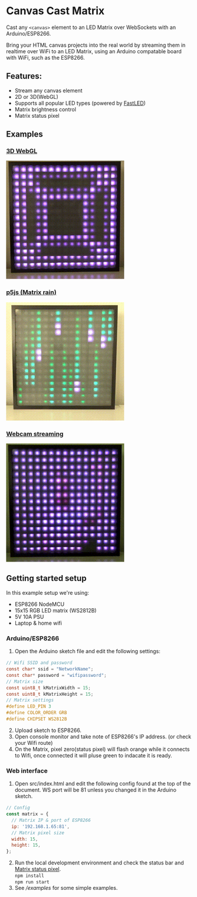 # Canvas Cast Matrix
Cast any `<canvas>` element to an LED Matrix over WebSockets with an Arduino/ESP8266.

Bring your HTML canvas projects into the real world by streaming them in realtime over WiFi to an LED Matrix, using an Arduino compatable board with WiFi, such as the ESP8266.


## Features:
 - Stream any canvas element
 - 2D or 3D(WebGL)
 - Supports all popular LED types (powered by [FastLED](https://github.com/FastLED/FastLED))
 - Matrix brightness control
 - Matrix status pixel


## Examples
### [3D WebGL](examples/3D-cube.html)
![WebGL 3D](examples/imgs/3D-Cube.gif "WebGL 3D")
### [p5js (Matrix rain)](examples/matrix.html)
![Matrix rain - p5js](examples/imgs/Matrix.gif "Matrix rain - p5js")
### [Webcam streaming](examples/webcam.html)
![Webcam streaming - p5js](examples/imgs/Webcam.gif "Webcam streaming")

## Getting started setup
In this example setup we're using:
* ESP8266 NodeMCU
* 15x15 RGB LED matrix (WS2812B)
* 5V 10A PSU
* Laptop & home wifi

### Arduino/ESP8266
1. Open the Arduino sketch file and edit the following settings:
```c
// Wifi SSID and password
const char* ssid = "NetworkName";
const char* password = "wifipassword";
// Matrix size
const uint8_t kMatrixWidth = 15;
const uint8_t kMatrixHeight = 15;
// Matrix settings
#define LED_PIN 3
#define COLOR_ORDER GRB
#define CHIPSET WS2812B
```
2. Upload sketch to ESP8266.
3. Open console monitor and take note of ESP8266's IP address. (or check your Wifi route)
4. On the Matrix, pixel zero(status pixel) will flash orange while it connects to Wifi, once connected it will pluse green to indacate it is ready.

### Web interface
1. Open src/index.html and edit the following config found at the top of the document.
WS port will be 81 unless you changed it in the Arduino sketch.
```javascript
// Config
const matrix = {
  // Matrix IP & port of ESP8266
  ip: '192.168.1.65:81',
  // Matrix pixel size
  width: 15,
  height: 15,
};
```
2. Run the local development environment and check the status bar and [Matrix status pixel](./arduino/README.md).  
`npm install`  
`npm run start`
3. See _/examples_ for some simple examples.
